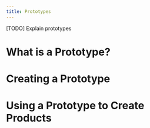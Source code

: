 ```yaml
---
title: Prototypes
---
```


[TODO] Explain prototypes

# What is a Prototype?

# Creating a Prototype

# Using a Prototype to Create Products